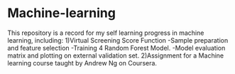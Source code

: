 # Machine-learning
This repository is a record for my self learning progress in machine learning, including:
1)Virtual Screening Score Function
 -Sample preparation and feature selection
 -Training 4 Random Forest Model.
 -Model evaluation matrix and plotting on external validation set.
2)Assignment for a Machine learning course taught by Andrew Ng on Coursera.
